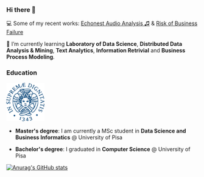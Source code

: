 ### Hi there 👋

💻 Some of my recent works: [Echonest Audio Analysis ♫](https://github.com/mdeff/fma) & [Risk of Business Failure](https://github.com/francescogemignani/Risk-of-Business-Failure)

🌱 I’m currently learning <b>Laboratory of Data Science</b>, <b>Distributed Data Analysis & Mining</b>, <b>Text Analytics</b>, <b>Information Retrivial</b> and <b>Business Process Modeling</b>.



### Education
<img src="unipi_logo.png" width=100 height=100>

* <b>Master's degree</b>: I am currently a MSc student in <b>Data Science and Business Informatics</b> @ University of Pisa

* <b>Bachelor's degree</b>: I graduated in <b>Computer Science</b> @ University of Pisa

[![Anurag's GitHub stats](https://github-readme-stats.vercel.app/api?username=francescogemignani)](https://github.com/anuraghazra/github-readme-stats)





<!--
**francescogemignani/francescogemignani** is a ✨ _special_ ✨ repository because its `README.md` (this file) appears on your GitHub profile.

Here are some ideas to get you started:

- 🔭 I’m currently working on ...
- 🌱 I’m currently learning ...
- 👯 I’m looking to collaborate on ...
- 🤔 I’m looking for help with ...
- 💬 Ask me about ...
- 📫 How to reach me: ...
- 😄 Pronouns: ...
- ⚡ Fun fact: ...
-->
